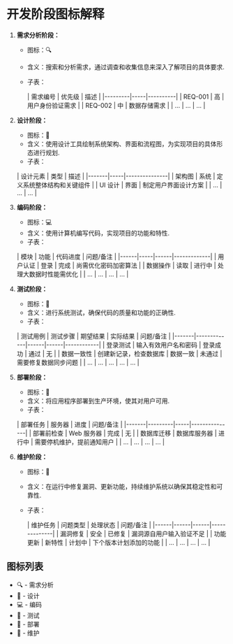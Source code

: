 # 开发阶段图标解释

1. **需求分析阶段：**
    - 图标：🔍
    - 含义：搜索和分析需求，通过调查和收集信息来深入了解项目的具体要求.
    - 子表：

      | 需求编号    | 优先级 | 描述       |
            |---------|-----|----------|
      | REQ-001 | 高   | 用户身份验证需求 |
      | REQ-002 | 中   | 数据存储需求   |
      | ...     | ... | ...      |
2. **设计阶段：**
    - 图标：📐
    - 含义：使用设计工具绘制系统架构、界面和流程图，为实现项目的具体形态进行规划.
    - 子表：

   | 设计元素  | 类型  | 描述            |
         |-------|-----|---------------|
   | 架构图   | 系统  | 定义系统整体结构和关键组件 |
   | UI 设计 | 界面  | 制定用户界面设计方案    |
   | ...   | ... | ...           |

3. **编码阶段：**
    - 图标：💻
    - 含义：使用计算机编写代码，实现项目的功能和特性.
    - 子表：

   | 模块   | 功能  | 代码进度 | 问题/备注       |
         |------|-----|------|-------------|
   | 用户认证 | 登录  | 完成   | 尚需优化密码加密算法  |
   | 数据操作 | 读取  | 进行中  | 处理大数据时性能需优化 |
   | ...  | ... | ...  | ...         |

4. **测试阶段：**
    - 图标：🧪
    - 含义：进行系统测试，确保代码的质量和功能的正确性.
    - 子表：

   | 测试用例  | 测试步骤        | 期望结果 | 实际结果 | 问题/备注      |
         |-------|-------------|------|------|------------|
   | 登录测试  | 输入有效用户名和密码  | 登录成功 | 通过   | 无          |
   | 数据一致性 | 创建新记录，检查数据库 | 数据一致 | 未通过  | 需要修复数据同步问题 |
   | ...   | ...         | ...  | ...  | ...        |

5. **部署阶段：**
    - 图标：🚀
    - 含义：将应用程序部署到生产环境，使其对用户可用.
    - 子表：

   | 部署任务  | 服务器     | 进度  | 问题/备注         |
         |-------|---------|-----|---------------|
   | 部署前检查 | Web 服务器 | 完成  | 无             |
   | 数据库迁移 | 数据库服务器  | 进行中 | 需要停机维护，提前通知用户 |
   | ...   | ...     | ... | ...           |

6. **维护阶段：**
    - 图标：🔧
    - 含义：在运行中修复漏洞、更新功能，持续维护系统以确保其稳定性和可靠性.
    - 子表：

      | 维护任务 | 问题类型 | 处理状态 | 问题/备注        |
            |------|------|------|--------------|
      | 漏洞修复 | 安全   | 已修复  | 漏洞源自用户输入验证不足 |
      | 功能更新 | 新特性  | 计划中  | 下个版本计划添加的功能  |
      | ...  | ...  | ...  | ...          |

## 图标列表

- 🔍 - 需求分析
- 📐 - 设计
- 💻 - 编码
- 🧪 - 测试
- 🚀 - 部署
- 🔧 - 维护

